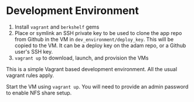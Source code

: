 # Development Environment

1. Install `vagrant` and `berkshelf` gems
2. Place or symlink an SSH private key to be used to clone the app repo from Github in the VM in `dev_environment/deploy_key`. This will be copied to the VM. It can be a deploy key on the adam repo, or a Github user's SSH key.
3. `vagrant up` to download, launch, and provision the VMs

This is a simple Vagrant based development environment. All the usual vagrant rules apply.

Start the VM using `vagrant up`. You will need to provide an admin password to enable NFS share setup.
